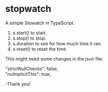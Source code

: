 # stopwatch
A simple Stowatch in TypeScript. 

1) s.start() to start.
2) s.stop() to stop.
3) s.duration to see for how much time it ran.
4) s.reset() to reset the time.

This might need some changes in the json file:

"strictNullChecks": false,      
"noImplicitThis": true,

-Thank you!
